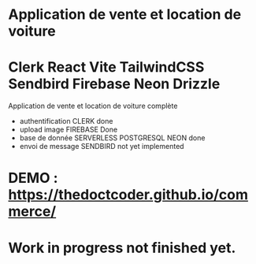 # Application de vente et location de voiture 
# Clerk React Vite TailwindCSS Sendbird Firebase Neon Drizzle 

Application de vente et location de voiture complète 

- authentification CLERK done
- upload image  FIREBASE Done
- base de donnée SERVERLESS POSTGRESQL NEON done
- envoi de message SENDBIRD not yet implemented 

# DEMO : https://thedoctcoder.github.io/commerce/

# Work in progress not finished yet.
